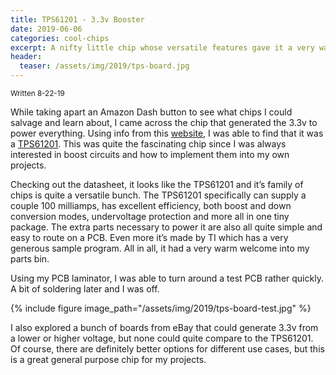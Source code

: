```yaml
---
title: TPS61201 - 3.3v Booster
date: 2019-06-06
categories: cool-chips
excerpt: A nifty little chip whose versatile features gave it a very warm welcome into my parts bin.
header:
  teaser: /assets/img/2019/tps-board.jpg
---
```


<sub>Written 8-22-19</sub>

While taking apart an Amazon Dash button to see what chips I could salvage and learn about, I came across the chip that generated the 3.3v to power everything. Using info from this [website](https://mpetroff.net/2016/07/new-amazon-dash-button-teardown-jk29lp/), I was able to find that it was a [TPS61201](http://www.ti.com/lit/ds/symlink/tps61202.pdf). This was quite the fascinating chip since I was always interested in boost circuits and how to implement them into my own projects.

Checking out the datasheet, it looks like the TPS61201 and it’s family of chips is quite a versatile bunch. The TPS61201 specifically can supply a couple 100 milliamps, has excellent efficiency, both boost and down conversion modes, undervoltage protection and more all in one tiny package. The extra parts necessary to power it are also all quite simple and easy to route on a PCB. Even more it’s made by TI which has a very generous sample program. All in all, it had a very warm welcome into my parts bin.

Using my PCB laminator, I was able to turn around a test PCB rather quickly. A bit of soldering later and I was off.

{% include figure image_path="/assets/img/2019/tps-board-test.jpg" %}

I also explored a bunch of boards from eBay that could generate 3.3v from a lower or higher voltage, but none could quite compare to the TPS61201. Of course, there are definitely better options for different use cases, but this is a great general purpose chip for my projects.
